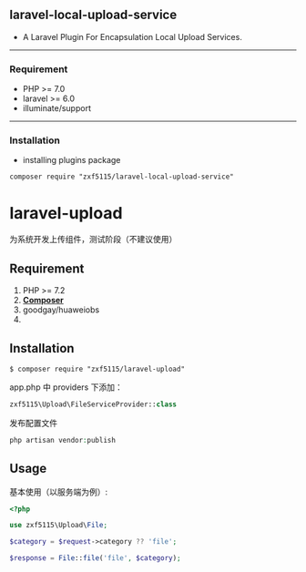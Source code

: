## laravel-local-upload-service

 - A Laravel Plugin For Encapsulation Local Upload Services.

----------

### Requirement

 - PHP >= 7.0
 - laravel >= 6.0
 - illuminate/support

----------

### Installation

 - installing plugins package

```shell
composer require "zxf5115/laravel-local-upload-service"
```




# laravel-upload
为系统开发上传组件，测试阶段（不建议使用）

## Requirement

1. PHP >= 7.2
2. **[Composer](https://getcomposer.org/)**
3. goodgay/huaweiobs
4.

## Installation

```shell
$ composer require "zxf5115/laravel-upload"
```
app.php 中 providers 下添加：

```php
zxf5115\Upload\FileServiceProvider::class
```

发布配置文件
```php
php artisan vendor:publish
```

## Usage

基本使用（以服务端为例）:

```php
<?php

use zxf5115\Upload\File;

$category = $request->category ?? 'file';

$response = File::file('file', $category);
```
